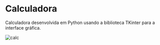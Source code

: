 # Calculadora
Calculadora desenvolvida em Python usando a biblioteca TKinter para a interface gráfica.


![calc](https://user-images.githubusercontent.com/89307887/135700817-ab566e73-91e4-43be-8b3b-ef2c17e4f931.png)
